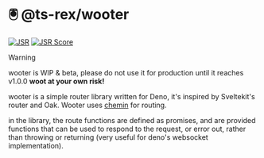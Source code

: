 # 🖲️ @ts-rex/wooter

[![JSR](https://jsr.io/badges/@ts-rex/wooter)](https://jsr.io/@ts-rex/wooter)
[![JSR Score](https://jsr.io/badges/@ts-rex/wooter/score)](https://jsr.io/@ts-rex/wooter)

> [!WARNING]
> wooter is WIP & beta, please do not use it for production until it reaches
> v1.0.0 **woot at your own risk!**

wooter is a simple router library written for Deno, it's inspired by Sveltekit's
router and Oak. Wooter uses [chemin](https://jsr.io/@dldc/chemin) for routing.

in the library, the route functions are defined as promises, and are provided
functions that can be used to respond to the request, or error out, rather than
throwing or returning (very useful for deno's websocket implementation).
